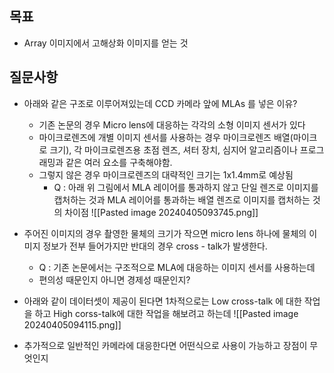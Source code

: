 ## 목표 
- Array 이미지에서 고해상화 이미지를 얻는 것

## 질문사항
- 아래와 같은 구조로 이루어져있는데 CCD 카메라 앞에 MLAs 를 넣은 이유?
	- 기존 논문의 경우 Micro lens에 대응하는 각각의 소형 이미지 센서가 있다
	- 마이크로렌즈에 개별 이미지 센서를 사용하는 경우 마이크로렌즈 배열(마이크로 크기), 각 마이크로렌즈용 초점 렌즈, 셔터 장치, 심지어 알고리즘이나 프로그래밍과 같은 여러 요소를 구축해야함.
	- 그렇지 않은 경우 마이크로렌즈의 대략적인 크기는 1x1.4mm로 예상됨
		- Q : 아래 위 그림에서 MLA 레이어를 통과하지 않고 단일 렌즈로 이미지를 캡처하는 것과 MLA 레이어를 통과하는 배열 렌즈로 이미지를 캡처하는 것의 차이점
![[Pasted image 20240405093745.png]]

- 주어진 이미지의 경우 촬영한 물체의 크기가 작으면 micro lens 하나에 물체의 이미지 정보가 전부 들어가지만
  반대의 경우 cross - talk가 발생한다.
	- Q : 기존 논문에서는 구조적으로 MLA에 대응하는 이미지 센서를 사용하는데
	- 편의성 때문인지 아니면 경제성 때문인지?

- 아래와 같이 데이터셋이 제공이 된다면 1차적으로는 Low cross-talk 에 대한 작업을 하고
  High corss-talk에 대한 작업을 해보려고 하는데 
![[Pasted image 20240405094115.png]]

- 추가적으로 일반적인 카메라에 대응한다면 어떤식으로 사용이 가능하고 장점이 무엇인지 